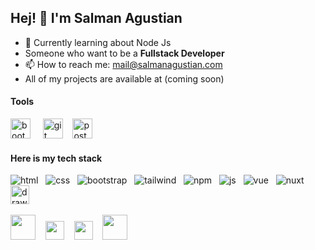 ## Hej! 👋 I'm Salman Agustian

- 🌱 Currently learning about Node Js
- Someone who want to be a <strong>Fullstack Developer</strong>
- 📫 How to reach me: mail@salmanagustian.com
- All of my projects are available at (coming soon)


#### Tools
<span>
<img src="https://user-images.githubusercontent.com/79355239/143455396-08754238-ba05-4388-b372-785bafd7aafd.png" alt="bootstrap" height="32px" />
</span>&nbsp;&nbsp;&nbsp;
<span>
<img src="https://www.vectorlogo.zone/logos/git-scm/git-scm-icon.svg" alt="git" height="32px" />
</span>&nbsp;&nbsp;
<span>
<img src="https://www.vectorlogo.zone/logos/getpostman/getpostman-icon.svg" alt="postman" height="32px" />
</span>

#### Here is my tech stack

![html](https://user-images.githubusercontent.com/79355239/151290701-52f6b597-6639-442c-9b02-98cda610e613.svg) &nbsp;
![css](https://user-images.githubusercontent.com/79355239/151290703-69deb652-edd6-426d-a23f-adc6d4b41fdb.svg) &nbsp;
![bootstrap](https://user-images.githubusercontent.com/79355239/151290700-9dea719b-198c-44ca-9057-ed0179897e7c.svg) &nbsp;
![tailwind](https://user-images.githubusercontent.com/79355239/151290695-c85258c4-c5e0-4bf0-aac0-fcdaa082ec38.svg) &nbsp;
![npm](https://user-images.githubusercontent.com/79355239/151290690-197d5ed7-a766-4664-a138-062e6ecd56d1.svg) &nbsp;
![js](https://user-images.githubusercontent.com/79355239/151290689-1e8de89e-fa0e-4198-ac3c-481f4813895a.svg) &nbsp;
![vue](https://user-images.githubusercontent.com/79355239/151290696-8bb7394d-d320-4c99-abdf-69559daf3508.svg) &nbsp;
![nuxt](https://user-images.githubusercontent.com/79355239/151290692-9202dae1-866d-4aad-afd5-524e931007e7.svg) &nbsp; 
<img src="https://seeklogo.com/images/N/nodejs-logo-FBE122E377-seeklogo.com.png" alt="drawing" width="30"/> &nbsp;

<span>
<img src="https://www.php.net/images/logos/new-php-logo.svg" width="40">
</span> &nbsp;&nbsp;
<span>
<img src="https://cdn.worldvectorlogo.com/logos/laravel-2.svg" width="30">
</span> &nbsp;&nbsp;
<span> 
 <img src="https://cdn.worldvectorlogo.com/logos/codeigniter.svg" width="30">
 </span>&nbsp;&nbsp;
<span>
 <img src="https://cdn.worldvectorlogo.com/logos/mysql-3.svg" width="40">
</span>
